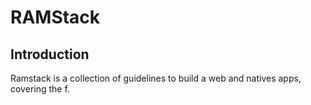 # RAMStack
## Introduction
Ramstack is a collection of guidelines to build a  web and natives apps, covering the f.
<!--stackedit_data:
eyJoaXN0b3J5IjpbLTc1NTMwOTUyNywtMjAwNDM0MDU5LC0xOD
c3NTk1Mjc1XX0=
-->